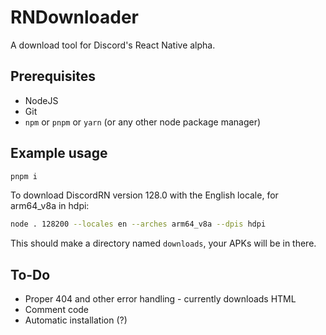 # RNDownloader

A download tool for Discord's React Native alpha.

## Prerequisites

* NodeJS
* Git
* `npm` or `pnpm` or `yarn` (or any other node package manager)

## Example usage

```sh
pnpm i
```

To download DiscordRN version 128.0 with the English locale, for arm64_v8a in hdpi:

```sh
node . 128200 --locales en --arches arm64_v8a --dpis hdpi
```

This should make a directory named `downloads`, your APKs will be in there.

## To-Do

* Proper 404 and other error handling - currently downloads HTML
* Comment code
* Automatic installation (?)
